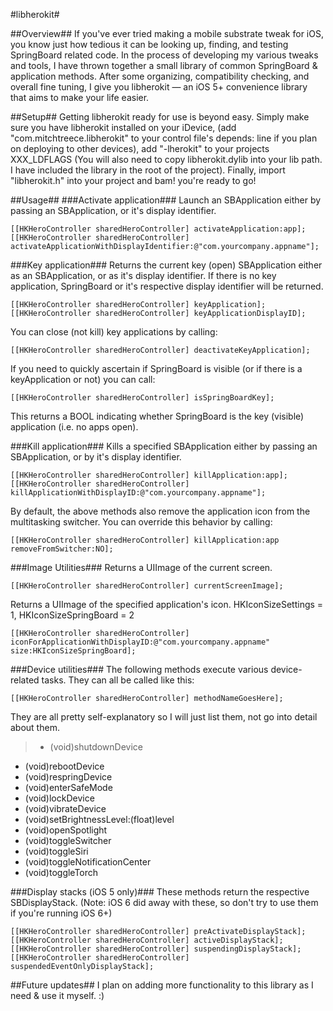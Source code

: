 #libherokit#

##Overview##
If you've ever tried making a mobile substrate tweak for iOS, you know just how tedious it can be looking up, finding, and testing SpringBoard related code. In the process of developing my various tweaks and tools, I have thrown together a small library of common SpringBoard & application methods. After some organizing, compatibility checking, and overall fine tuning, I give you libherokit — an iOS 5+ convenience library that aims to make your life easier.

##Setup##
Getting libherokit ready for use is beyond easy. Simply make sure you have libherokit installed on your iDevice, (add "com.mitchtreece.libherokit" to your control file's depends: line if you plan on deploying to other devices), add "-lherokit" to your projects XXX_LDFLAGS (You will also need to copy libherokit.dylib into your lib path. I have included the library in the root of the project). Finally, import "libherokit.h" into your project and bam! you're  ready to go!

##Usage##
###Activate application###
Launch an SBApplication either by passing an SBApplication, or it's display identifier.

    [[HKHeroController sharedHeroController] activateApplication:app];
    [[HKHeroController sharedHeroController] activateApplicationWithDisplayIdentifier:@"com.yourcompany.appname"];

###Key application###
Returns the current key (open) SBApplication either as an SBApplication, or as it's display identifier. If there is no key application, SpringBoard or it's respective display identifier will be returned.

    [[HKHeroController sharedHeroController] keyApplication];
    [[HKHeroController sharedHeroController] keyApplicationDisplayID];

You can close (not kill) key applications by calling:

    [[HKHeroController sharedHeroController] deactivateKeyApplication];

If you need to quickly ascertain if SpringBoard is visible (or if there is a keyApplication or not) you can call:

    [[HKHeroController sharedHeroController] isSpringBoardKey];

This returns a BOOL indicating whether SpringBoard is the key (visible) application (i.e. no apps open).

###Kill application###
Kills a specified SBApplication either by passing an SBApplication, or by it's display identifier.

    [[HKHeroController sharedHeroController] killApplication:app];
    [[HKHeroController sharedHeroController] killApplicationWithDisplayID:@"com.yourcompany.appname"];

By default, the above methods also remove the application icon from the multitasking switcher. You can override this behavior by calling:

    [[HKHeroController sharedHeroController] killApplication:app removeFromSwitcher:NO];

###Image Utilities###
Returns a UIImage of the current screen.

    [[HKHeroController sharedHeroController] currentScreenImage];

Returns a UIImage of the specified application's icon. HKIconSizeSettings = 1, HKIconSizeSpringBoard = 2

    [[HKHeroController sharedHeroController] iconForApplicationWithDisplayID:@"com.yourcompany.appname" size:HKIconSizeSpringBoard];

###Device utilities###
The following methods execute various device-related tasks. They can all be called like this:

    [[HKHeroController sharedHeroController] methodNameGoesHere];

They are all pretty self-explanatory so I will just list them, not go into detail about them.

>- (void)shutdownDevice
- (void)rebootDevice
- (void)respringDevice
- (void)enterSafeMode
- (void)lockDevice
- (void)vibrateDevice
- (void)setBrightnessLevel:(float)level
- (void)openSpotlight
- (void)toggleSwitcher
- (void)toggleSiri
- (void)toggleNotificationCenter
- (void)toggleTorch

###Display stacks (iOS 5 only)###
These methods return the respective SBDisplayStack. (Note: iOS 6 did away with these, so don't try to use them if you're running iOS 6+)

    [[HKHeroController sharedHeroController] preActivateDisplayStack];
    [[HKHeroController sharedHeroController] activeDisplayStack];
    [[HKHeroController sharedHeroController] suspendingDisplayStack];
    [[HKHeroController sharedHeroController] suspendedEventOnlyDisplayStack];

##Future updates##
I plan on adding more functionality to this library as I need & use it myself. :)